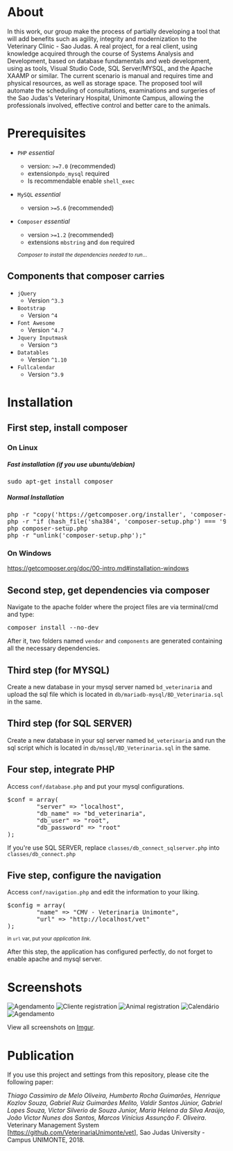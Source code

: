 # About
In this work, our group make the process of partially developing a tool that will add benefits such as agility, integrity and modernization to the Veterinary Clinic - Sao Judas. A real project, for a real client, using knowledge acquired through the course of Systems Analysis and Development, based on database fundamentals and web development, using as tools, Visual Studio Code, SQL Server/MYSQL, and the Apache XAAMP or similar. The current scenario is manual and requires time and physical resources, as well as storage space. The proposed tool will automate the scheduling of consultations, examinations and surgeries of the Sao Judas's Veterinary Hospital, Unimonte Campus, allowing the professionals involved, effective control and better care to the animals.

# Prerequisites

- `PHP` *_essential_*
	- version: `>=7.0` (recommended)
	-  extension`pdo_mysql` required
  - Is recommendable enable `shell_exec`
  
- `MySQL` *_essential_*
	- version `>=5.6` (recommended)
  
- `Composer` *_essential_*
	- version `>=1.2` (recommended)
	- extensions `mbstring` and `dom` required

	 <small>*Composer to install the dependencies needed to run*...</small>
   
## Components that composer carries
- `jQuery`
	- Version `^3.3`
- `Bootstrap`
	- Version `^4`
- `Font Awesome`
	- Version `^4.7`
- `Jquery Inputmask`
	- Version `^3`
- `Datatables`
	- Version `^1.10`
- `Fullcalendar`
	- Version `^3.9`

# Installation

## First step, install composer
### On Linux

##### Fast installation (if you use ubuntu/debian)
<pre>sudo apt-get install composer</pre>

##### Normal Installation

<pre>php -r "copy('https://getcomposer.org/installer', 'composer-setup.php');"
php -r "if (hash_file('sha384', 'composer-setup.php') === '93b54496392c062774670ac18b134c3b3a95e5a5e5c8f1a9f115f203b75bf9a129d5daa8ba6a13e2cc8a1da0806388a8') { echo 'Installer verified'; } else { echo 'Installer corrupt'; unlink('composer-setup.php'); } echo PHP_EOL;"
php composer-setup.php
php -r "unlink('composer-setup.php');"</pre>

### On Windows
<a href="https://getcomposer.org/doc/00-intro.md#installation-windows" target="_blank">https://getcomposer.org/doc/00-intro.md#installation-windows</a>

## Second step, get dependencies via composer
Navigate to the apache folder where the project files are via terminal/cmd and type:
<pre>composer install --no-dev</pre>

After it, two folders named `vendor` and `components` are generated containing all the necessary dependencies.

## Third step (for MYSQL)
Create a new database in your mysql server named `bd_veterinaria` and upload the sql file which is located in `db/mariadb-mysql/BD_Veterinaria.sql` in the same.

## Third step (for SQL SERVER)
Create a new database in your sql server named `bd_veterinaria` and run the sql script which is located in `db/mssql/BD_Veterinaria.sql` in the same.

## Four step, integrate PHP
Access `conf/database.php` and put your mysql configurations.
<pre>
$conf = array(
        "server" => "localhost",   
        "db_name" => "bd_veterinaria",
        "db_user" => "root",  
        "db_password" => "root"
); 
</pre>
If you're use SQL SERVER, replace `classes/db_connect_sqlserver.php` into `classes/db_connect.php`

## Five step, configure the navigation
Access `conf/navigation.php` and edit the information to your liking.
<pre>
$config = array(
        "name" => "CMV - Veterinaria Unimonte",
        "url" => "http://localhost/vet"
); 
</pre>
<small>in `url` var, put your *application link*.</small>

After this step, the application has configured perfectly, do not forget to enable apache and mysql server.

# Screenshots

<img src="https://i.imgur.com/82cXESR.png" alt="Agendamento">

<img src="https://i.imgur.com/zmit1Zr.png" alt="Cliente registration">

<img src="https://i.imgur.com/sdF6ksp.png" alt="Animal registration">

<img src="https://i.imgur.com/tnXGciR.png" alt="Calendário">

<img src="https://i.imgur.com/nFmh7AV.png" alt="Agendamento">

View all screenshots on <a href="https://imgur.com/a/E6djmNv">Imgur</a>.



# Publication
If you use this project and settings from this repository, please cite the following paper:

_Thiago Cassimiro de Melo Oliveira, Humberto Rocha Guimarões, Henrique Kozlov Souza, Gabriel Ruiz Guimarães Melito, Valdir Santos Júnior, Gabriel Lopes Souza, Victor Silverio de Souza Junior, Maria Helena da Silva Araújo, João Victor Nunes dos Santos, Marcos Vínícius Assunção F. Oliveira_. Veterinary Management System [<a href="https://github.com/VeterinariaUnimonte/vet">https://github.com/VeterinariaUnimonte/vet</a>], Sao Judas University - Campus UNIMONTE, 2018.

 





	

  
  
  
  

